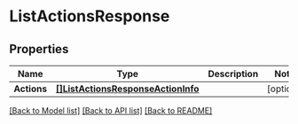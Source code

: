 # ListActionsResponse

## Properties

Name | Type | Description | Notes
------------ | ------------- | ------------- | -------------
**Actions** | [**[]ListActionsResponseActionInfo**](ListActionsResponse.ActionInfo.md) |  | [optional] 

[[Back to Model list]](../README.md#documentation-for-models) [[Back to API list]](../README.md#documentation-for-api-endpoints) [[Back to README]](../README.md)


